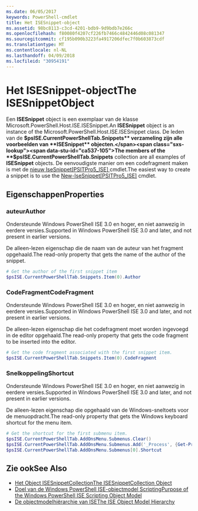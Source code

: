 ```yaml
---
ms.date: 06/05/2017
keywords: PowerShell-cmdlet
title: Het ISESnippet-object
ms.assetid: 98bc8113-c3cd-4201-bdb9-9d9bdb7e266c
ms.openlocfilehash: f80080f4207cf226fb7466c4842446d08c081347
ms.sourcegitcommit: cf195b090b3223fa4917206dfec7f0b603873cdf
ms.translationtype: MT
ms.contentlocale: nl-NL
ms.lasthandoff: 04/09/2018
ms.locfileid: "30954191"
---
```

# <a name="the-isesnippetobject"></a><span data-ttu-id="ca537-103">Het ISESnippet-object</span><span class="sxs-lookup"><span data-stu-id="ca537-103">The ISESnippetObject</span></span>

<span data-ttu-id="ca537-104">Een **ISESnippet** object is een exemplaar van de klasse Microsoft.PowerShell.Host.ISE.ISESnippet.</span><span class="sxs-lookup"><span data-stu-id="ca537-104">An **ISESnippet** object is an instance of the Microsoft.PowerShell.Host.ISE.ISESnippet class.</span></span> <span data-ttu-id="ca537-105">De leden van de **$psISE.CurrentPowerShellTab.Snippets** verzameling zijn alle voorbeelden van **ISESnippet** objecten.</span><span class="sxs-lookup"><span data-stu-id="ca537-105">The members of the **$psISE.CurrentPowerShellTab.Snippets** collection are all examples of **ISESnippet** objects.</span></span> <span data-ttu-id="ca537-106">De eenvoudigste manier om een codefragment maken is met de [nieuw IseSnippet&#91;PSITPro5_ISE&#93; ](https://technet.microsoft.com/library/0a6339a3-2683-4a8e-8929-90ad9a95c3e0) cmdlet.</span><span class="sxs-lookup"><span data-stu-id="ca537-106">The easiest way to create a snippet is to use the [New-IseSnippet&#91;PSITPro5_ISE&#93;](https://technet.microsoft.com/library/0a6339a3-2683-4a8e-8929-90ad9a95c3e0) cmdlet.</span></span>

## <a name="properties"></a><span data-ttu-id="ca537-107">Eigenschappen</span><span class="sxs-lookup"><span data-stu-id="ca537-107">Properties</span></span>

### <a name="author"></a><span data-ttu-id="ca537-108">auteur</span><span class="sxs-lookup"><span data-stu-id="ca537-108">Author</span></span>

<span data-ttu-id="ca537-109">Ondersteunde Windows PowerShell ISE 3.0 en hoger, en niet aanwezig in eerdere versies.</span><span class="sxs-lookup"><span data-stu-id="ca537-109">Supported in Windows PowerShell ISE 3.0 and later, and not present in earlier versions.</span></span>

<span data-ttu-id="ca537-110">De alleen-lezen eigenschap die de naam van de auteur van het fragment opgehaald.</span><span class="sxs-lookup"><span data-stu-id="ca537-110">The read-only property that gets the name of the author of the snippet.</span></span>

```powershell
# Get the author of the first snippet item
$psISE.CurrentPowerShellTab.Snippets.Item(0).Author
```

### <a name="codefragment"></a><span data-ttu-id="ca537-111">CodeFragment</span><span class="sxs-lookup"><span data-stu-id="ca537-111">CodeFragment</span></span>

<span data-ttu-id="ca537-112">Ondersteunde Windows PowerShell ISE 3.0 en hoger, en niet aanwezig in eerdere versies.</span><span class="sxs-lookup"><span data-stu-id="ca537-112">Supported in Windows PowerShell ISE 3.0 and later, and not present in earlier versions.</span></span>

<span data-ttu-id="ca537-113">De alleen-lezen eigenschap die het codefragment moet worden ingevoegd in de editor opgehaald.</span><span class="sxs-lookup"><span data-stu-id="ca537-113">The read-only property that gets the code fragment to be inserted into the editor.</span></span>

```powershell
# Get the code fragment associated with the first snippet item.
$psISE.CurrentPowerShellTab.Snippets.Item(0).CodeFragment
```

### <a name="shortcut"></a><span data-ttu-id="ca537-114">Snelkoppeling</span><span class="sxs-lookup"><span data-stu-id="ca537-114">Shortcut</span></span>

<span data-ttu-id="ca537-115">Ondersteunde Windows PowerShell ISE 3.0 en hoger, en niet aanwezig in eerdere versies.</span><span class="sxs-lookup"><span data-stu-id="ca537-115">Supported in Windows PowerShell ISE 3.0 and later, and not present in earlier versions.</span></span>

<span data-ttu-id="ca537-116">De alleen-lezen eigenschap die opgehaald van de Windows-sneltoets voor de menuopdracht.</span><span class="sxs-lookup"><span data-stu-id="ca537-116">The read-only property that gets the Windows keyboard shortcut for the menu item.</span></span>

```powershell
# Get the shortcut for the first submenu item.
$psISE.CurrentPowerShellTab.AddOnsMenu.Submenus.Clear()
$psISE.CurrentPowerShellTab.AddOnsMenu.Submenus.Add('_Process', {Get-Process}, 'Alt+P')
$psISE.CurrentPowerShellTab.AddOnsMenu.Submenus[0].Shortcut
```

## <a name="see-also"></a><span data-ttu-id="ca537-117">Zie ook</span><span class="sxs-lookup"><span data-stu-id="ca537-117">See Also</span></span>

- [<span data-ttu-id="ca537-118">Het Object ISESnippetCollection</span><span class="sxs-lookup"><span data-stu-id="ca537-118">The ISESnippetCollection Object</span></span>](The-ISESnippetCollection-Object.md)
- [<span data-ttu-id="ca537-119">Doel van de Windows PowerShell ISE-objectmodel Scripting</span><span class="sxs-lookup"><span data-stu-id="ca537-119">Purpose of the Windows PowerShell ISE Scripting Object Model</span></span>](purpose-of-the-windows-powershell-ise-scripting-object-model.md)
- [<span data-ttu-id="ca537-120">De objectmodelhiërarchie van ISE</span><span class="sxs-lookup"><span data-stu-id="ca537-120">The ISE Object Model Hierarchy</span></span>](The-ISE-Object-Model-Hierarchy.md)